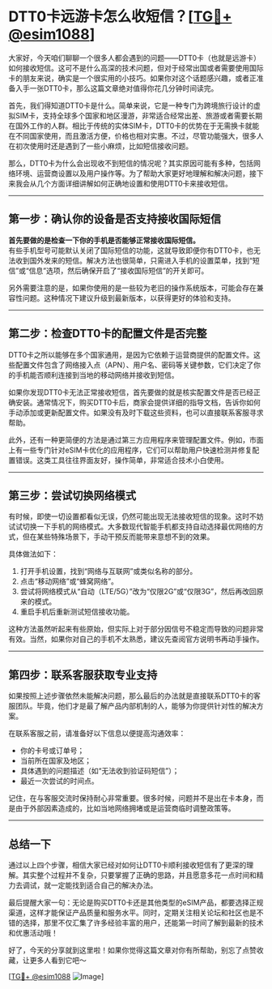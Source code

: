 # DTT0卡远游卡怎么收短信？[[TG💪+ @esim1088](https://t.me/s/esim1088)]

大家好，今天咱们聊聊一个很多人都会遇到的问题——DTT0卡（也就是远游卡）如何接收短信。这可不是什么高深的技术问题，但对于经常出国或者需要使用国际卡的朋友来说，确实是一个很实用的小技巧。如果你对这个话题感兴趣，或者正准备入手一张DTT0卡，那么这篇文章绝对值得你花几分钟时间读完。

首先，我们得知道DTT0卡是什么。简单来说，它是一种专门为跨境旅行设计的虚拟SIM卡，支持全球多个国家和地区漫游，非常适合经常出差、旅游或者需要长期在国外工作的人群。相比于传统的实体SIM卡，DTT0卡的优势在于无需换卡就能在不同国家使用，而且激活方便，价格也相对实惠。不过，尽管功能强大，很多人在初次使用时还是遇到了一些小麻烦，比如短信接收问题。

那么，DTT0卡为什么会出现收不到短信的情况呢？其实原因可能有多种，包括网络环境、运营商设置以及用户操作等。为了帮助大家更好地理解和解决问题，接下来我会从几个方面详细讲解如何正确地设置和使用DTT0卡来接收短信。

---

## 第一步：确认你的设备是否支持接收国际短信

**首先要做的是检查一下你的手机是否能够正常接收国际短信。**  
有些手机型号可能默认关闭了国际短信的功能，这就导致即便你有DTT0卡，也无法收到国外发来的短信。解决方法也很简单，只需进入手机的设置菜单，找到“短信”或“信息”选项，然后确保开启了“接收国际短信”的开关即可。

另外需要注意的是，如果你使用的是一些较为老旧的操作系统版本，可能会存在兼容性问题。这种情况下建议升级到最新版本，以获得更好的体验和支持。

---

## 第二步：检查DTT0卡的配置文件是否完整

DTT0卡之所以能够在多个国家通用，是因为它依赖于运营商提供的配置文件。这些配置文件包含了网络接入点（APN）、用户名、密码等关键参数，它们决定了你的手机能否顺利连接到当地的移动网络并接收到短信。

如果你发现DTT0卡无法正常接收短信，首先要做的就是核实配置文件是否已经正确安装。通常情况下，购买DTT0卡后，商家会提供详细的指导文档，告诉你如何手动添加或更新配置文件。如果没有及时下载这些资料，也可以直接联系客服寻求帮助。

此外，还有一种更简便的方法是通过第三方应用程序来管理配置文件。例如，市面上有一些专门针对eSIM卡优化的应用程序，它们可以帮助用户快速检测并修复配置错误。这类工具往往界面友好，操作简单，非常适合技术小白使用。

---

## 第三步：尝试切换网络模式

有时候，即使一切设置都看似无误，仍然可能出现无法接收短信的现象。这时不妨试试切换一下手机的网络模式。大多数现代智能手机都支持自动选择最优网络的方式，但在某些特殊场景下，手动干预反而能带来意想不到的效果。

具体做法如下：
1. 打开手机设置，找到“网络与互联网”或类似名称的部分。
2. 点击“移动网络”或“蜂窝网络”。
3. 尝试将网络模式从“自动（LTE/5G）”改为“仅限2G”或“仅限3G”，然后再改回原来的模式。
4. 重启手机后重新测试短信接收功能。

这种方法虽然听起来有些原始，但实际上对于部分因信号不稳定而导致的问题非常有效。当然，如果你对自己的手机不太熟悉，建议先查阅官方说明书再动手操作。

---

## 第四步：联系客服获取专业支持

如果按照上述步骤依然未能解决问题，那么最后的办法就是直接联系DTT0卡的客服团队。毕竟，他们才是最了解产品内部机制的人，能够为你提供针对性的解决方案。

在联系客服之前，请准备好以下信息以便提高沟通效率：
- 你的卡号或订单号；
- 当前所在国家及地区；
- 具体遇到的问题描述（如“无法收到验证码短信”）；
- 最近一次尝试的时间点。

记住，在与客服交流时保持耐心非常重要。很多时候，问题并不是出在卡本身，而是由于外部因素造成的，比如当地网络拥堵或是运营商临时调整政策等。

---

## 总结一下

通过以上四个步骤，相信大家已经对如何让DTT0卡顺利接收短信有了更深的理解。其实整个过程并不复杂，只要掌握了正确的思路，并且愿意多花一点时间和精力去调试，就一定能找到适合自己的解决办法。

最后提醒大家一句：无论是购买DTT0卡还是其他类型的eSIM产品，都要选择正规渠道，这样才能保证产品质量和服务水平。同时，定期关注相关论坛和社区也是不错的选择，那里不仅汇集了许多经验丰富的用户，还能第一时间了解到最新的技术和优惠活动哦！

好了，今天的分享就到这里啦！如果你觉得这篇文章对你有所帮助，别忘了点赞收藏，让更多人看到它吧～  

[[TG💪+ @esim1088](https://t.me/s/esim1088) ![Image](https://i.postimg.cc/4NQfJmqS/Snipaste-2025-05-13-00-14-12.png)]
